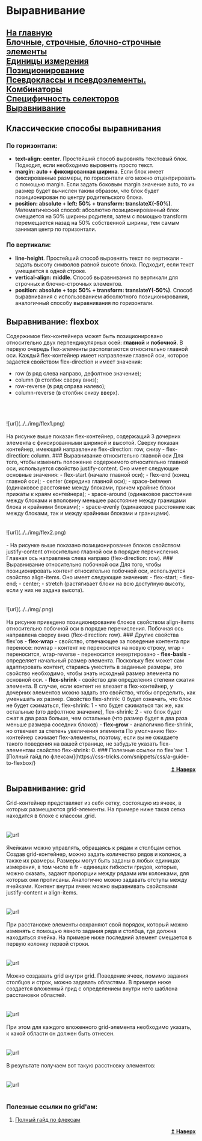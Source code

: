 # Выравнивание
[На главную](../../../README.md)<br>
[Блочные, строчные, блочно-строчные элементы](./block_inline_inline-block.md)<br>
[Единицы измерения](./units.md)<br>
[Позиционирование](./position.md)<br>
[Псевдоклассы и псевдоэлементы. Комбинаторы](./pseudo_classes_pseudo-elements_combinators.md)<br>
[Специфичность селекторов](./specificity.md)<br>
[Выравнивание](./specificity.md)<br>
---
## Классические способы выравнивания
### По горизонтали:
- <b>text-align: center</b>. Простейший способ выровнять текстовый блок. Подходит, если необходимо выровнять просто текст.
- <b>margin: auto + фиксированная ширина</b>. Если блок имеет фиксированные размеры, по горизонтали его можно отцентрировать с помощью margin. Если задать боковым margin значение auto, то их размер будет вычислен таким образом, что блок будет позиционирован по центру родительского блока.
- <b>position: absolute + left: 50% + transform: translateX(-50%)</b>. Математический способ: абсолютно позиционированный блок смещается на 50% ширины родителя, затем с помощью transform перемещается назад на 50% собственной ширины, тем самым занимая центр по горизонтали.
### По вертикали:
- <b>line-height</b>. Простейший способ выровнять текст по вертикали - задать высоту символов равной высоте блока. Подходит, если текст умещается в одной строке.
- <b>vertical-align: middle</b>. Способ выравнивания по вертикали для строчных и блочно-строчных элементов.
- <b>position: absolute + top: 50% + transform: translateY(-50%)</b>. Способ выравнивания с использованием абсолютного позиционирования, аналогичный способу выравнивания по горизонтали.
## Выравнивание: flexbox
Содержимое flex-контейнера может быть позиционировано относительно двух перпендикулярных осей: <b>главной</b> и <b>побочной</b>. В первую очередь flex-элементы располагаются относительно главной оси. Каждый flex-контейнер имеет направление главной оси, которое задается свойством flex-direction и имеет значения:
- row (в ряд слева направо, дефолтное значение);
- column (в столбик сверху вниз);
- row-reverse (в ряд справа налево);
- column-reverse (в столбик снизу вверх).
<br>
<br>
<br>
![url](../../img/flex1.png)
<br>
<br>
На рисунке выше показан flex-контейнер, содержащий 3 дочерних элемента с фиксированными шириной и высотой. Сверху показан контейнер, имеющий направление flex-direction: row, снизу - flex-direction: column.
### Выравнивание относительно главной оси
Для того, чтобы изменить положение содержимого относительно главной оси, используется свойство justify-content. Оно имеет следующие основные значения:
- flex-start (начало главной оси);
- flex-end (конец главной оси);
- center (середина главной оси);
- space-between (одинаковое расстояние между блоками, причем крайние блоки прижаты к краям контейнера);
- space-around (одинаковое расстояние между блоками и вполовину меньшее расстояние между границами блока и крайними блоками);
- space-evenly (одинаковое расстояние как между блоками, так и между крайними блоками и границами).
<br>
<br>
<br>
![url](../../img/flex2.png)
<br>
<br>
- На рисунке выше показано позиционирование блоков свойством justify-content относительно главной оси в порядке перечисления. Главная ось направлена слева направо (flex-direction: row).
### Выравнивание относительно побочной оси
Для того, чтобы позиционировать контент относительно побочной оси, используется свойство align-items. Оно имеет следующие значения:
- flex-start;
- flex-end;
- center;
- stretch (растягивает блоки на всю доступную высоту, если у них не задана высота).
<br>
<br>
<br>
![url](../../img/.png)
<br>
<br>
  На рисунке приведено позиционирование блоков свойством align-items относительно побочной оси в порядке перечисления. Побочная ось направлена сверху вниз (flex-direction: row).
### Другие свойства flex'ов
- <b>flex-wrap</b> - свойство, отвечающее за поведение контента при переносе: nowrap - контент не переносится на новую строку, wrap - переносится, wrap-reverse - переносится инвертировано
- <b>flex-basis</b> - определяет начальный размер элемента. Поскольку flex может сам адаптировать контент, стараясь уместить в заданные размеры, это свойство необходимо, чтобы знать исходный размер элемента по основной оси.
- <b>flex-shrink</b> - свойство для определения степени сжатия элемента. В случае, если контент не влезает в flex-контейнер, у дочерних элементов можно задать это свойство, чтобы определить, как уменьшать их размер. Свойство flex-shrink: 0 будет означать, что блок не будет сжиматься, flex-shrink: 1 - что будет сжиматься так же, как остальные (это дефолтное значение), flex-shrink: 2 - что блок будет сжат в два раза больше, чем остальные (что размер будет в два раза меньше размера соседних блоков)
- <b>flex-grow</b> - аналогично flex-shrink, но отвечает за степень увеличения элемента
По умолчанию flex-контейнер сжимает flex-элементы, поэтому, если вы не ожидаете такого поведения на вашей странице, не забудьте указать flex-элементам свойство flex-shrink: 0.
### Полезные ссылки по flex'ам:
1. [Полный гайд по флексам](https://css-tricks.com/snippets/css/a-guide-to-flexbox/)
<div align="right">
  <b><a href="#">↥ Наверх</a></b>
</div>

## Выравнивание: grid
Grid-контейнер представляет из себя сетку, состоящую из ячеек, в которых размещаются grid-элементы. На примере ниже такая сетка находится в блоке с классом .grid.
<br>
<br>
<br>
![url](../../img/grid1.png)
<br>
<br>
Ячейками можно управлять, обращаясь к рядам и столбцам сетки. Создав grid-контейнер, можно задать количество рядов и колонок, а также их размеры. Размеры могут быть заданы в любых единицах измерения, в том числе в fr - единицах гибкости гридов, которые, можно сказать, задают пропорции между рядами или колонками, для которых они прописаны. Аналогично можно задавать отступы между ячейками. Контент внутри ячеек можно выравнивать свойствами justify-content и align-items.
<br>
<br>
<br>
![url](../../img/grid2.png)
<br>
<br>
При расстановке элементы сохраняют свой порядок, который можно изменять с помощью явного задания ряда и столбца, где должна находиться ячейка. На примере ниже последний элемент смещается в первую колонку первой строки.
<br>
<br>
<br>
![url](../../img/grid3.png)
<br>
<br>
Можно создавать grid внутри grid. Поведение ячеек, помимо задания столбцов и строк, можно задавать областями. В примере ниже создается вложенный грид с определением внутри него шаблона расстановки областей.
<br>
<br>
<br>
![url](../../img/grid4.png)
<br>
<br>
При этом для каждого вложенного grid-элемента необходимо указать, к какой области он должен быть отнесен.
<br>
<br>
<br>
![url](../../img/grid5.png)
<br>
<br>
В результате получаем вот такую расстновку элементов:
<br>
<br>
<br>
![url](../../img/grid6.png)
<br>
<br>
### Полезные ссылки по grid'ам:
1. [Полный гайд по флексам](https://css-tricks.com/snippets/css/a-guide-to-flexbox/)
<div align="right">
  <b><a href="#">↥ Наверх</a></b>
</div>